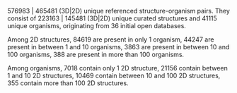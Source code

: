 576983 | 465481 (3D|2D) unique referenced structure-organism pairs. 
 They consist of 
 223163 | 145481 (3D|2D) unique curated structures and 
 41115 unique organisms,
 originating from 
 36 initial open databases. 
 
 Among 2D structures, 
 84619 are present in only 1 organism, 
 44247 are present in between 1 and 10 organisms, 
 3863 are present in between 10 and 100 organisms, 
 388 are present in more than 100 organisms. 
 
 Among organisms, 
 7018 contain only 1 2D structure, 
 21156 contain between 1 and 10 2D structures, 
 10469 contain between 10 and 100 2D structures, 
 355 contain more than 100 2D structures. 
